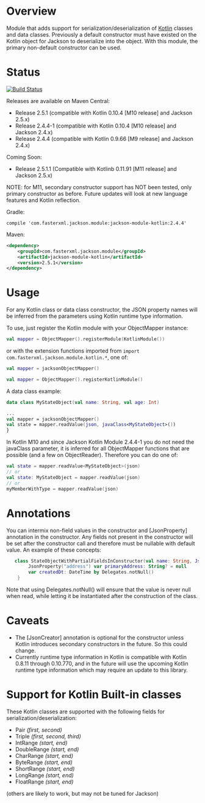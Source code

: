 # Overview

Module that adds support for serialization/deserialization of [Kotlin](http://kotlinlang.org) classes and data classes.  Previously a default constructor must have existed on the Kotlin object for Jackson to deserialize into the object.  With this module, the primary non-default constructor can be used.

# Status

[![Build Status](https://travis-ci.org/FasterXML/jackson-module-kotlin.svg)](https://travis-ci.org/FasterXML/jackson-module-kotlin)

Releases are available on Maven Central:

* Release 2.5.1 (compatible with Kotlin 0.10.4 [M10 release] and Jackson 2.5.x)
* Release 2.4.4-1 (compatible with Kotlin 0.10.4 [M10 release] and Jackson 2.4.x)
* Release 2.4.4 (compatible with Kotlin 0.9.66 [M9 release] and Jackson 2.4.x)

Coming Soon:

* Release 2.5.1.1 (Compatible with Kotlinb 0.11.91 [M11 release] and Jackson 2.5.x)

NOTE:  for M11, secondary constructor support has NOT been tested, only primary constructor as before.  Future updates will look at new language features and Kotlin reflection.

Gradle:
```
compile 'com.fasterxml.jackson.module:jackson-module-kotlin:2.4.4'
```

Maven:
```xml
<dependency>
    <groupId>com.fasterxml.jackson.module</groupId>
    <artifactId>jackson-module-kotlin</artifactId>
    <version>2.5.1</version>
</dependency>
```

# Usage

For any Kotlin class or data class constructor, the JSON property names will be inferred from the parameters using Kotlin runtime type information.

To use, just register the Kotlin module with your ObjectMapper instance:

```kotlin
val mapper = ObjectMapper().registerModule(KotlinModule())
```

or with the extension functions imported from `import com.fasterxml.jackson.module.kotlin.*`, one of:

```kotlin
val mapper = jacksonObjectMapper()
```

```kotlin
val mapper = ObjectMapper().registerKotlinModule()
```

A data class example:
```kotlin
data class MyStateObject(val name: String, val age: Int)

...
val mapper = jacksonObjectMapper()
val state = mapper.readValue(json, javaClass<MyStateObject>())
}
```

In Kotlin M10 and since Jackson Kotlin Module 2.4.4-1 you do not need the javaClass parameter, it is inferred for all ObjectMapper functions that are possible (and a few on ObjectReader).  Therefore you can do one of:
```kotlin
val state = mapper.readValue<MyStateObject>(json)
// or
val state: MyStateObject = mapper.readValue(json)
// or
myMemberWithType = mapper.readValue(json)
```

# Annotations

You can intermix non-field values in the constructor and [JsonProperty] annotation in the constructor.  Any fields not present in the constructor will be set after the constructor call and therefore must be nullable with default value.  An example of these concepts:

```kotlin
   class StateObjectWithPartialFieldsInConstructor(val name: String, JsonProperty("age") val years: Int)    {
        JsonProperty("address") var primaryAddress: String? = null
        var createdDt: DateTime by Delegates.notNull()
    }
```

Note that using Delegates.notNull() will ensure that the value is never null when read, while letting it be instantiated after the construction of the class.

# Caveats

* The [JsonCreator] annotation is optional for the constructor unless Kotlin introduces secondary constructors in the future.  So this could change.
* Currently runtime type information in Kotlin is compatible with Kotlin 0.8.11 through 0.10.770, and in the future will use the upcoming Kotlin runtime type information which may require an update to this library.
 
# Support for Kotlin Built-in classes

These Kotlin classes are supported with the following fields for serialization/deserialization:

* Pair _(first, second)_
* Triple _(first, second, third)_
* IntRange _(start, end)_
* DoubleRange _(start, end)_
* CharRange _(start, end)_
* ByteRange _(start, end)_
* ShortRange _(start, end)_
* LongRange _(start, end)_
* FloatRange _(start, end)_

(others are likely to work, but may not be tuned for Jackson)
